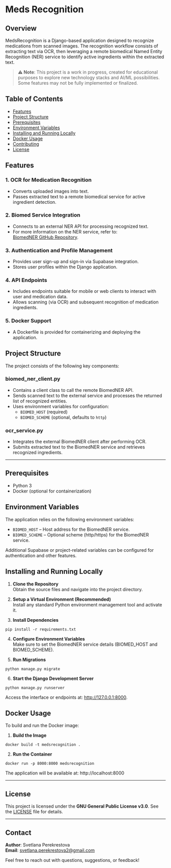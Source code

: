 # **Meds Recognition**

## Overview

MedsRecognition is a Django-based application designed to recognize medications from scanned images. The recognition workflow consists of extracting text via OCR, then leveraging a remote biomedical Named Entity Recognition (NER) service to identify active ingredients within the extracted text.

> **⚠️ Note**: This project is a work in progress, created for educational purposes to explore new technology stacks and AI/ML possibilities. Some features may not be fully implemented or finalized.

## Table of Contents

- [Features](#features)
- [Project Structure](#project-structure)
- [Prerequisites](#prerequisites)
- [Environment Variables](#environment-variables)
- [Installing and Running Locally](#installing-and-running-locally)
- [Docker Usage](#docker-usage)
- [Contributing](#contributing)
- [License](#license)

## Features

### 1. **OCR for Medication Recognition**  
- Converts uploaded images into text.
- Passes extracted text to a remote biomedical service for active ingredient detection.

### 2. **Biomed Service Integration**  
- Connects to an external NER API for processing recognized text.  
- For more information on the NER service, refer to:  
  [BiomedNER GitHub Repository](https://github.com/SPerekrestova/BiomedNER).

### 3. **Authentication and Profile Management**  
- Provides user sign-up and sign-in via Supabase integration.  
- Stores user profiles within the Django application.

### 4. **API Endpoints**  
- Includes endpoints suitable for mobile or web clients to interact with user and medication data.  
- Allows scanning (via OCR) and subsequent recognition of medication ingredients.

### 5. **Docker Support**  
- A Dockerfile is provided for containerizing and deploying the application.

## Project Structure

The project consists of the following key components:

### **biomed_ner_client.py**
- Contains a client class to call the remote BiomedNER API.
- Sends scanned text to the external service and processes the returned list of recognized entities.
- Uses environment variables for configuration:
  - `BIOMED_HOST` (required)
  - `BIOMED_SCHEME` (optional, defaults to `http`)

### **ocr_service.py**
- Integrates the external BiomedNER client after performing OCR.
- Submits extracted text to the BiomedNER service and retrieves recognized ingredients.

---

## Prerequisites

- Python 3  
- Docker (optional for containerization)  

## Environment Variables

The application relies on the following environment variables:

- `BIOMED_HOST` – Host address for the BiomedNER service.  
- `BIOMED_SCHEME` – Optional scheme (http/https) for the BiomedNER service.  

Additional Supabase or project-related variables can be configured for authentication and other features.

## Installing and Running Locally

1. **Clone the Repository**  
   Obtain the source files and navigate into the project directory.

2. **Setup a Virtual Environment (Recommended)**  
   Install any standard Python environment management tool and activate it.

3. **Install Dependencies**  
```shell script
pip install -r requirements.txt
```

4. **Configure Environment Variables**  
   Make sure to set the BiomedNER service details (BIOMED_HOST and BIOMED_SCHEME).

5. **Run Migrations**  
```shell script
python manage.py migrate
```

6. **Start the Django Development Server**  
```shell script
python manage.py runserver
```
   Access the interface or endpoints at: http://127.0.0.1:8000.

## Docker Usage

To build and run the Docker image:

1. **Build the Image**  
```shell script
docker build -t medsrecognition .
```

2. **Run the Container**  
```shell script
docker run -p 8000:8000 medsrecognition
```
   The application will be available at: http://localhost:8000

---

## **License**  

This project is licensed under the **GNU General Public License v3.0**. See the [LICENSE](../LICENSE) file for details.  

---

## **Contact**  

**Author**: Svetlana Perekrestova  
**Email**: [svetlana.perekrestova2@gmail.com](mailto:svetlana.perekrestova2@gmail.com)  

Feel free to reach out with questions, suggestions, or feedback!  
